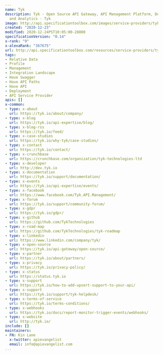 ```yaml
---
name: Tyk
description: Tyk - Open Source API Gateway, API Management Platform, Developer Portal
  and Analytics - Tyk
image: http://api.specificationtoolbox.com/images/service-providers/tyk.jpg
created: "2020-12-23"
modified: 2020-12-24PST10:05:00-28800
specificationVersion: "0.14"
x-rank: "9"
x-alexaRank: "367675"
url: http://api.specificationtoolbox.com/resources/service-providers/tyk/
tags:
- Relative Data
- Profile
- Management
- Integration Landscape
- Have Swagger
- Have API Paths
- Have API
- Deployment
- API Service Provider
apis: []
x-common:
- type: x-about
  url: https://tyk.io/about/company/
- type: x-blog
  url: https://tyk.io/api-expertise/blog/
- type: x-blog-rss
  url: https://tyk.io/feed/
- type: x-case-studies
  url: https://tyk.io/why-tyk/case-studies/
- type: x-contact
  url: https://tyk.io/contact/
- type: x-crunchbase
  url: https://crunchbase.com/organization/tyk-technologies-ltd
- type: x-developer
  url: http://dev.tyk.io
- type: x-documentation
  url: https://tyk.io/support/documentation/
- type: x-events
  url: https://tyk.io/api-expertise/events/
- type: x-facebook
  url: https://www.facebook.com/Tyk.API.Management/
- type: x-forum
  url: https://tyk.io/support/community-forum/
- type: x-gdpr
  url: https://tyk.io/gdpr/
- type: x-github
  url: https://github.com/TykTechnologies
- type: x-road-map
  url: https://github.com/TykTechnologies/tyk-roadmap
- type: x-linkedin
  url: https://www.linkedin.com/company/tyk/
- type: x-open-source
  url: https://tyk.io/api-gateway/open-source/
- type: x-partner
  url: https://tyk.io/about/partners/
- type: x-privacy
  url: https://tyk.io/privacy-policy/
- type: x-status
  url: https://status.tyk.io
- type: x-support
  url: https://tyk.io/how-to-add-upsert-support-to-your-api/
- type: x-support
  url: https://tyk.io/support/tyk-helpdesk/
- type: x-terms-of-service
  url: https://tyk.io/terms-conditions/
- type: x-webhooks
  url: https://tyk.io/docs/report-monitor-trigger-events/webhooks/
- type: x-website
  url: http://tyk.io/
include: []
maintainers:
- FN: Kin Lane
  x-twitter: apievangelist
  email: info@apievangelist.com
...
```

